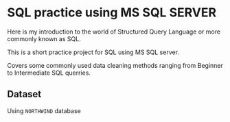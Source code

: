 # SQL practice using MS SQL SERVER

Here is my introduction to the world of Structured Query Language or more commonly known as SQL.

This is a short practice project for SQL using MS SQL server.

Covers some commonly used data cleaning methods ranging from Beginner to Intermediate SQL querries.

## Dataset

Using `NORTHWIND` database
